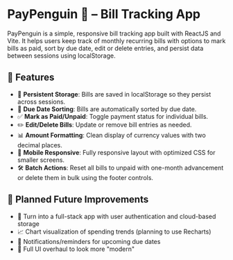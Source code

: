 # PayPenguin 🐧 – Bill Tracking App

PayPenguin is a simple, responsive bill tracking app built with ReactJS and Vite. It helps users keep track of monthly recurring bills with options to mark bills as paid, sort by due date, edit or delete entries, and persist data between sessions using localStorage.

## 🧩 Features

- 💾 **Persistent Storage**: Bills are saved in localStorage so they persist across sessions.
- 📆 **Due Date Sorting**: Bills are automatically sorted by due date.
- ✅ **Mark as Paid/Unpaid**: Toggle payment status for individual bills.
- ✏️ **Edit/Delete Bills**: Update or remove bill entries as needed.
- 📊 **Amount Formatting**: Clean display of currency values with two decimal places.
- 📱 **Mobile Responsive**: Fully responsive layout with optimized CSS for smaller screens.
- 🛠️ **Batch Actions**: Reset all bills to unpaid with one-month advancement or delete them in bulk using the footer controls.

## 🔮 Planned Future Improvements
- 🔐 Turn into a full-stack app with user authentication and cloud-based storage
- 📈 Chart visualization of spending trends (planning to use Recharts)
- 📨 Notifications/reminders for upcoming due dates
- 📱 Full UI overhaul to look more "modern"
